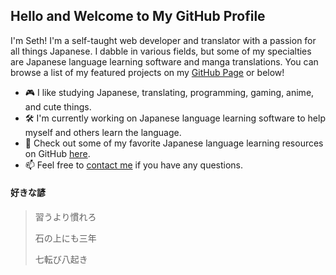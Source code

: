 ## Hello and Welcome to My GitHub Profile

I'm Seth! I'm a self-taught web developer and translator with a passion for all things Japanese. I dabble in various fields, but some of my specialties are Japanese language learning software and manga translations. You can browse a list of my featured projects on my [GitHub Page](https://sethclydesdale.github.io/#featured-projects) or below!

- 🎮 I like studying Japanese, translating, programming, gaming, anime, and cute things.
- 🛠 I'm currently working on Japanese language learning software to help myself and others learn the language.
- 🏯 Check out some of my favorite Japanese language learning resources on GitHub [here](https://github.com/stars/SethClydesdale/lists/japanese-resources).
- 📫 Feel free to [contact me](https://sethclydesdale.github.io/#main-contact) if you have any questions.

#### 好きな諺

> 習うより慣れろ
>
> 石の上にも三年
> 
> 七転び八起き

<!---<p align="center">
  <img src="images/">
</p>--->
